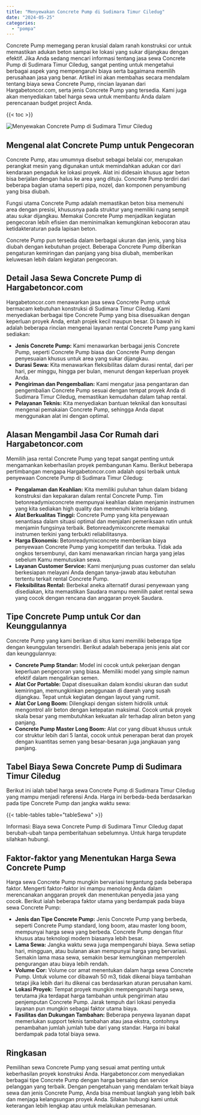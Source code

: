 ```yaml
---
title: "Menyewakan Concrete Pump di Sudimara Timur Ciledug"
date: "2024-05-25"
categories: 
  - "pompa"
---
```




Concrete Pump memegang peran krusial dalam ranah konstruksi cor untuk memastikan adukan beton sampai ke lokasi yang sukar dijangkau dengan efektif. Jika Anda sedang mencari informasi tentang jasa sewa Concrete Pump di Sudimara Timur Ciledug, sangat penting untuk mengetahui berbagai aspek yang mempengaruhi biaya serta bagaimana memilih perusahaan jasa yang benar. Artikel ini akan membahas secara mendalam tentang biaya sewa Concrete Pump, rincian layanan dari Hargabetoncor.com, serta jenis Concrete Pump yang tersedia. Kami juga akan menyediakan tabel harga sewa untuk membantu Anda dalam perencanaan budget project Anda.

{{< toc >}}

![Menyewakan Concrete Pump di Sudimara Timur Ciledug](https://hargareadymixid.github.io/pompa/concrete-pump%20(18).png)

## Mengenal alat Concrete Pump untuk Pengecoran

Concrete Pump, atau umumnya disebut sebagai belalai cor, merupakan perangkat mesin yang digunakan untuk memindahkan adukan cor dari kendaraan pengaduk ke lokasi proyek. Alat ini didesain khusus agar beton bisa berjalan dengan halus ke area yang dituju. Concrete Pump terdiri dari beberapa bagian utama seperti pipa, nozel, dan komponen penyambung yang bisa diubah.

Fungsi utama Concrete Pump adalah memastikan beton bisa memenuhi area dengan presisi, khususnya pada struktur yang memiliki ruang sempit atau sukar dijangkau. Memakai Concrete Pump menjadikan kegiatan pengecoran lebih efisien dan meminimalkan kemungkinan kebocoran atau ketidakteraturan pada lapisan beton.

Concrete Pump pun tersedia dalam berbagai ukuran dan jenis, yang bisa diubah dengan kebutuhan project. Beberapa Concrete Pump diberikan pengaturan kemiringan dan panjang yang bisa diubah, memberikan keluwesan lebih dalam kegiatan pengecoran.

## Detail Jasa Sewa Concrete Pump di Hargabetoncor.com

Hargabetoncor.com menawarkan jasa sewa Concrete Pump untuk bermacam kebutuhan konstruksi di Sudimara Timur Ciledug. Kami menyediakan berbagai tipe Concrete Pump yang bisa disesuaikan dengan keperluan proyek Anda, entah projek kecil maupun besar. Di bawah ini adalah beberapa rincian mengenai layanan rental Concrete Pump yang kami sediakan:

- **Jenis Concrete Pump:** Kami menawarkan berbagai jenis Concrete Pump, seperti Concrete Pump biasa dan Concrete Pump dengan penyesuaian khusus untuk area yang sukar dijangkau.
- **Durasi Sewa:** Kita menawarkan fleksibilitas dalam durasi rental, dari per hari, per minggu, hingga per bulan, menurut dengan keperluan proyek Anda.
- **Pengiriman dan Pengembalian:** Kami mengatur jasa pengantaran dan pengembalian Concrete Pump sesuai dengan tempat proyek Anda di Sudimara Timur Ciledug, memastikan kemudahan dalam tahap rental.
- **Pelayanan Teknis:** Kita menyediakan bantuan teknikal dan konsultasi mengenai pemakaian Concrete Pump, sehingga Anda dapat menggunakan alat ini dengan optimal.

## Alasan Mengambil Jasa Cor Rumah dari Hargabetoncor.com

Memilih jasa rental Concrete Pump yang tepat sangat penting untuk mengamankan keberhasilan proyek pembangunan Kamu. Berikut beberapa pertimbangan mengapa Hargabetoncor.com adalah opsi terbaik untuk penyewaan Concrete Pump di Sudimara Timur Ciledug:

- **Pengalaman dan Keahlian:** Kita memiliki puluhan tahun dalam bidang konstruksi dan kepakaran dalam rental Concrete Pump. Tim betonreadymixconcrete mempunyai keahlian dalam menjamin instrumen yang kita sediakan high quality dan memenuhi kriteria bidang.
- **Alat Berkualitas Tinggi:** Concrete Pump yang kita penyewaan senantiasa dalam situasi optimal dan menjalani pemeriksaan rutin untuk menjamin fungsinya terbaik. Betonreadymixconcrete memakai instrumen terkini yang terbukti reliabilitasnya.
- **Harga Ekonomis:** Betonreadymixconcrete memberikan biaya penyewaan Concrete Pump yang kompetitif dan terbuka. Tidak ada ongkos tersembunyi, dan kami menawarkan rincian harga yang jelas sebelum Kamu memutuskan sewa.
- **Layanan Customer Service:** Kami menjunjung puas customer dan selalu berkesiapan melayani Anda dengan tanya-jawab atau kebutuhan tertentu terkait rental Concrete Pump.
- **Fleksibilitas Rental:** Berbekal aneka alternatif durasi penyewaan yang disediakan, kita memastikan Saudara mampu memilih paket rental sewa yang cocok dengan rencana dan anggaran proyek Saudara.

## Tipe Concrete Pump untuk Cor dan Keunggulannya

Concrete Pump yang kami berikan di situs kami memiliki beberapa tipe dengan keunggulan tersendiri. Berikut adalah beberapa jenis jenis alat cor dan keunggulannya:

- **Concrete Pump Standar:** Model ini cocok untuk pekerjaan dengan keperluan pengecoran yang biasa. Memiliki model yang simple namun efektif dalam mengalirkan semen.
- **Alat Cor Portable:** Dapat disesuaikan dalam kondisi ukuran dan sudut kemiringan, memungkinkan penggunaan di daerah yang susah dijangkau. Tepat untuk kegiatan dengan layout yang rumit.
- **Alat Cor Long Boom:** Dilengkapi dengan sistem hidrolik untuk mengontrol alir beton dengan ketepatan maksimal. Cocok untuk proyek skala besar yang membutuhkan kekuatan alir terhadap aliran beton yang panjang.
- **Concrete Pump Master Long Boom:** Alat cor yang dibuat khusus untuk cor struktur lebih dari 5 lantai, cocok untuk penerapan berat dan proyek dengan kuantitas semen yang besar-besaran juga jangkauan yang panjang.

## Tabel Biaya Sewa Concrete Pump di Sudimara Timur Ciledug

Berikut ini ialah tabel harga sewa Concrete Pump di Sudimara Timur Ciledug yang mampu menjadi referensi Anda. Harga ini berbeda-beda berdasarkan pada tipe Concrete Pump dan jangka waktu sewa:

{{< table-tables table="tableSewa" >}}

Informasi: Biaya sewa Concrete Pump di Sudimara Timur Ciledug dapat berubah-ubah tanpa pemberitahuan sebelumnya. Untuk harga terupdate silahkan hubungi.

## Faktor-faktor yang Menentukan Harga Sewa Concrete Pump

Harga sewa Concrete Pump mungkin bervariasi tergantung pada beberapa faktor. Mengerti faktor-faktor ini mampu menolong Anda dalam merencanakan anggaran proyek dan menentukan penyedia jasa yang cocok. Berikut ialah beberapa faktor utama yang berdampak pada biaya sewa Concrete Pump:

- **Jenis dan Tipe Concrete Pump:** Jenis Concrete Pump yang berbeda, seperti Concrete Pump standard, long boom, atau master long boom, mempunyai harga sewa yang berbeda. Concrete Pump dengan fitur khusus atau teknologi modern biasanya lebih besar.
- **Lama Sewa:** Jangka waktu sewa juga mempengaruhi biaya. Sewa setiap hari, mingguan, atau bulanan akan mempunyai harga yang bervariasi. Semakin lama masa sewa, semakin besar kemungkinan memperoleh pengurangan atau biaya lebih rendah.
- **Volume Cor:** Volume cor amat menentukan dalam harga sewa Concrete Pump. Untuk volume cor dibawah 50 m3, tidak dikenai biaya tambahan tetapi jika lebih dari itu dikenai cas berdasarkan aturan perusahan kami.
- **Lokasi Proyek:** Tempat proyek mungkin mempengaruhi harga sewa, terutama jika terdapat harga tambahan untuk pengiriman atau penjemputan Concrete Pump. Jarak tempuh dari lokasi penyedia layanan pun mungkin sebagai faktor utama biaya.
- **Fasilitas dan Dukungan Tambahan:** Beberapa penyewa layanan dapat memerlukan support teknis tambahan atau jasa ekstra, contohnya penambahan jumlah jumlah tube dari yang standar. Harga ini bakal berdampak pada total biaya sewa.

## Ringkasan

Pemilihan sewa Concrete Pump yang sesuai amat penting untuk keberhasilan proyek konstruksi Anda. Hargabetoncor.com menyediakan berbagai tipe Concrete Pump dengan harga bersaing dan service pelanggan yang terbaik. Dengan pengetahuan yang mendalam terkait biaya sewa dan jenis Concrete Pump, Anda bisa membuat langkah yang lebih baik dan menjaga kelangsungan proyek Anda. Silakan hubungi kami untuk keterangan lebih lengkap atau untuk melakukan pemesanan.
